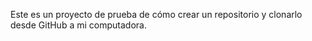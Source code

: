 Este es un proyecto de prueba de cómo crear un repositorio y clonarlo  desde GitHub a mi computadora. 